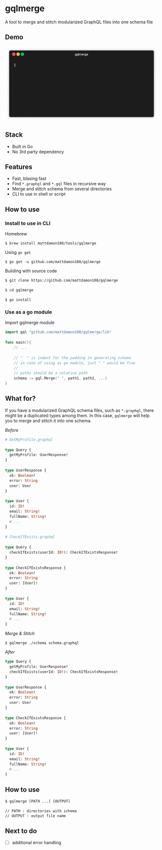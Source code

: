 # gqlmerge

A tool to merge and stitch modularized GraphQL files into one schema file

## Demo

![Demo](/demo/gqlmerge_demo.gif)

## Stack

- Built in Go
- No 3rd party dependency

## Features

- Fast, blasing fast
- Find `*.graphql` and `*.gql` files in recursive way
- Merge and stitch schema from several directories
- CLI to use in shell or script

## How to use

### Install to use in CLI

Homebrew

```shell
$ brew install mattdamon108/tools/gqlmerge
```

Using `go get`

```shell
$ go get -u github.com/mattdamon108/gqlmerge
```

Building with source code

```shell
$ git clone https://github.com/mattdamon108/gqlmerge

$ cd gqlmerge

$ go install
```

### Use as a go module

Import gqlmerge module

```go
import gql "github.com/mattdamon108/gqlmerge/lib"

func main(){
	// ...

	// "  " is indent for the padding in generating schema
	// in case of using as go module, just " " would be fine
	//
	// paths should be a relative path
	schema := gql.Merge(" ", path1, path2, ...)
}
```

## What for?

If you have a modularized GraphQL schema files, such as `*.graphql`, there might be a duplicated types among them. In this case, `gqlmerge` will help you to merge and stitch it into one schema.

_Before_

```graphql
# GetMyProfile.graphql

type Query {
  getMyProfile: UserResponse!
}

type UserResponse {
  ok: Boolean!
  error: String
  user: User
}

type User {
  id: ID!
  email: String!
  fullName: String!
  # ...
}

# CheckIfExists.graphql

type Query {
  checkIfExists(userId: ID!): CheckIfExistsResponse!
}

type CheckIfExistsResponse {
  ok: Boolean!
  error: String
  user: [User]!
}

type User {
  id: ID!
  email: String!
  fullName: String!
  # ...
}
```

_Merge & Stitch_

```shell
$ gqlmerge ./schema schema.graphql
```

_After_

```graphql
type Query {
  getMyProfile: UserResponse!
  checkIfExists(userId: ID!): CheckIfExistsResponse!
}

type UserResponse {
  ok: Boolean!
  error: String
  user: User
}

type CheckIfExistsResponse {
  ok: Boolean!
  error: String
  user: [User]!
}

type User {
  id: ID!
  email: String!
  fullName: String!
  # ...
}
```

## How to use

```shell
$ gqlmerge [PATH ...] [OUTPUT]

// PATH : directories with schema
// OUTPUT : output file name
```

## Next to do

- [ ] additional error handling
